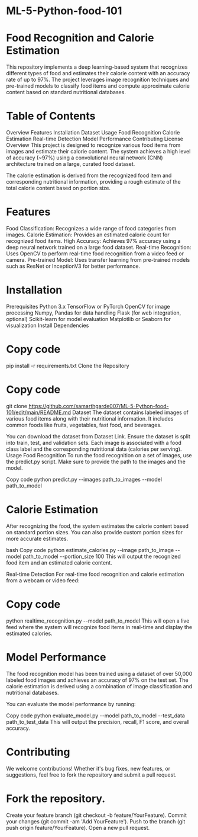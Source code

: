 # ML-5-Python-food-101
# Food Recognition and Calorie Estimation
This repository implements a deep learning-based system that recognizes different types of food and estimates their calorie content with an accuracy rate of up to 97%. The project leverages image recognition techniques and pre-trained models to classify food items and compute approximate calorie content based on standard nutritional databases.

# Table of Contents
Overview Features Installation Dataset Usage Food Recognition Calorie Estimation Real-time Detection Model Performance Contributing License Overview This project is designed to recognize various food items from images and estimate their calorie content. The system achieves a high level of accuracy (~97%) using a convolutional neural network (CNN) architecture trained on a large, curated food dataset.

The calorie estimation is derived from the recognized food item and corresponding nutritional information, providing a rough estimate of the total calorie content based on portion size.

# Features
Food Classification: Recognizes a wide range of food categories from images. Calorie Estimation: Provides an estimated calorie count for recognized food items. High Accuracy: Achieves 97% accuracy using a deep neural network trained on a large food dataset. Real-time Recognition: Uses OpenCV to perform real-time food recognition from a video feed or camera. Pre-trained Model: Uses transfer learning from pre-trained models such as ResNet or InceptionV3 for better performance.

# Installation
Prerequisites Python 3.x TensorFlow or PyTorch OpenCV for image processing Numpy, Pandas for data handling Flask (for web integration, optional) Scikit-learn for model evaluation Matplotlib or Seaborn for visualization Install Dependencies

# Copy code
pip install -r requirements.txt Clone the Repository

# Copy code
git clone https://github.com/samarthgarde007/ML-5-Python-food-101/edit/main/README.md Dataset The dataset contains labeled images of various food items along with their nutritional information. It includes common foods like fruits, vegetables, fast food, and beverages.

You can download the dataset from Dataset Link. Ensure the dataset is split into train, test, and validation sets. Each image is associated with a food class label and the corresponding nutritional data (calories per serving). Usage Food Recognition To run the food recognition on a set of images, use the predict.py script. Make sure to provide the path to the images and the model.

Copy code python predict.py --images path_to_images --model path_to_model

# Calorie Estimation
After recognizing the food, the system estimates the calorie content based on standard portion sizes. You can also provide custom portion sizes for more accurate estimates.

bash Copy code python estimate_calories.py --image path_to_image --model path_to_model --portion_size 100 This will output the recognized food item and an estimated calorie content.

Real-time Detection For real-time food recognition and calorie estimation from a webcam or video feed:

# Copy code
python realtime_recognition.py --model path_to_model This will open a live feed where the system will recognize food items in real-time and display the estimated calories.

# Model Performance
The food recognition model has been trained using a dataset of over 50,000 labeled food images and achieves an accuracy of 97% on the test set. The calorie estimation is derived using a combination of image classification and nutritional databases.

You can evaluate the model performance by running:

Copy code python evaluate_model.py --model path_to_model --test_data path_to_test_data This will output the precision, recall, F1 score, and overall accuracy.

# Contributing
We welcome contributions! Whether it's bug fixes, new features, or suggestions, feel free to fork the repository and submit a pull request.

# Fork the repository.
Create your feature branch (git checkout -b feature/YourFeature). Commit your changes (git commit -am 'Add YourFeature'). Push to the branch (git push origin feature/YourFeature). Open a new pull request.
